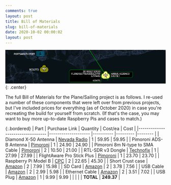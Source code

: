 ```yaml
---
comments: true
layout: post
title: Bill of Materials
slug: bill-of-materials
date: 2020-10-02 00:00:02
layout: post
---
```


![Plane Sailing Banner](/hardware/planesailing/banner2.png){: .center}

The full Bill of Materials for the Plane/Sailing project is as follows. I re-used a number of these components that were left over from previous projects, but I've included prices for everything (as of October 2020) in case you're recreating the build for yourself from scratch. (If that's the case, you may want to buy more up-to-date Raspberry Pis and cases to match.)

{:.bordered}
| Part                              | Purchase Link        | Quantity  | Cost/ea   | Cost    |
|---------------------------------  |--------------------  |---------- |---------  |-------- |
| Diamond X-50 Antenna              | [Nevada Radio][1]    | 1         | 59.95     | 59.95   |
| Pimoroni ADS-B Antenna            | [Pimoroni][2]        | 1         | 24.90     | 24.90   |
| Pimoroni 8m N-type to SMA Cable   | [Pimoroni][3]        | 2         | 10.50     | 21.00   |
| RTL-SDR v3 Dongle                 | [Technofix][4]       | 1         | 27.99     | 27.99   |
| FlightAware Pro Stick Plus        | [Pimoroni][5]        | 1         | 23.70     | 23.70   |
| Raspberry Pi Model B              | [CPC][6]             | 2         | 22.65     | 45.30   |
| Short Crust case                  | [Amazon][7]          | 2         | 7.99      | 15.98   |
| SD Card                           | [Amazon][8]          | 2         | 3.78      | 7.56    |
| USB Cable                         | [Amazon][9]          | 2         | 2.99      | 5.98    |
| Ethernet Cable                    | [Amazon][10]         | 2         | 3.51      | 7.02    |
| USB Plug                          | [Amazon][11]         | 1         | 9.99      | 9.99    |
|                                   |                      |           | **TOTAL** | **249.37**  |

[1]: https://www.nevadaradio.co.uk/product/diamond-x-50/
[2]: https://shop.pimoroni.com/products/ads-b-1090-mhz-antenna-0-6m-5-5dbi
[3]: https://shop.pimoroni.com/products/type-n-male-to-sma-male-cable-for-ads-b-antenna?variant=31058670026835
[4]: https://shop.technofix.uk/super-stable-1ppm-tcxo-r820t2-tuner-rtl2832u-rtl-sdr-usb-stick-version-3
[5]: https://shop.pimoroni.com/products/pro-stick-plus-high-performance-usb-sdr-ads-b-receiver
[6]: https://cpc.farnell.com/raspberry-pi/raspberry-modb-512/raspberry-pi-board-model-b-512mb/dp/SC13456
[7]: https://www.amazon.co.uk/gp/product/B00KAE1X70/ref=ppx_yo_dt_b_asin_title_o03_s00?ie=UTF8&psc=1
[8]: https://www.amazon.co.uk/gp/product/B07YGZ7FY7/ref=ppx_yo_dt_b_asin_title_o01_s03?ie=UTF8&psc=1
[9]: https://www.amazon.co.uk/gp/product/B0171L4P6U/ref=ppx_yo_dt_b_asin_title_o01_s01?ie=UTF8&psc=1
[10]: https://www.amazon.co.uk/gp/product/B004WCURXM/ref=ppx_yo_dt_b_asin_title_o01_s02?ie=UTF8&psc=1
[11]: https://www.amazon.co.uk/gp/product/B07Y3DBNRW/ref=ppx_yo_dt_b_asin_title_o01_s00?ie=UTF8&psc=1